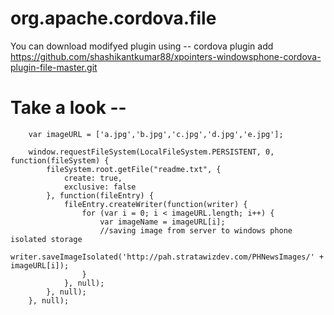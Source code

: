 <!---
 license: Licensed to the Apache Software Foundation (ASF) under one
         or more contributor license agreements.  See the NOTICE file
         distributed with this work for additional information
         regarding copyright ownership.  The ASF licenses this file
         to you under the Apache License, Version 2.0 (the
         "License"); you may not use this file except in compliance
         with the License.  You may obtain a copy of the License at

           http://www.apache.org/licenses/LICENSE-2.0

         Unless required by applicable law or agreed to in writing,
         software distributed under the License is distributed on an
         "AS IS" BASIS, WITHOUT WARRANTIES OR CONDITIONS OF ANY
         KIND, either express or implied.  See the License for the
         specific language governing permissions and limitations
         under the License.
-->

# org.apache.cordova.file
You can download modifyed plugin using -- 
cordova plugin add https://github.com/shashikantkumar88/xpointers-windowsphone-cordova-plugin-file-master.git


# Take a look --
        var imageURL = ['a.jpg','b.jpg','c.jpg','d.jpg','e.jpg'];

        window.requestFileSystem(LocalFileSystem.PERSISTENT, 0, function(fileSystem) {
            fileSystem.root.getFile("readme.txt", {
                create: true,
                exclusive: false
            }, function(fileEntry) {
                fileEntry.createWriter(function(writer) {
                    for (var i = 0; i < imageURL.length; i++) {
                        var imageName = imageURL[i];
                        //saving image from server to windows phone isolated storage
                        writer.saveImageIsolated('http://pah.stratawizdev.com/PHNewsImages/' + imageURL[i]);
                    }
                }, null);
            }, null);
        }, null);
